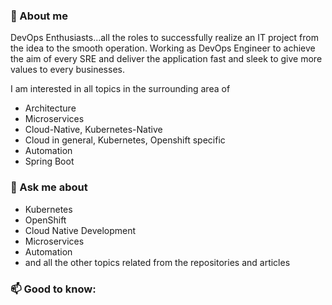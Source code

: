 
<!--
**haf-tech/haf-tech** is a ✨ _special_ ✨ repository because its `README.md` (this file) appears on your GitHub profile.

Here are some ideas to get you started:

- 🔭 I’m currently working on ...
- 🌱 I’m currently learning ...
- 👯 I’m looking to collaborate on ...
- 🤔 I’m looking for help with ...
- 💬 Ask me about ...
- 📫 How to reach me: ...
- 😄 Pronouns: ...
- ⚡ Fun fact: ...
-->

### 👋 About me

DevOps Enthusiasts...all the roles to successfully realize an IT project from the idea to the smooth operation.
Working as DevOps Engineer to achieve the aim of every SRE and deliver the application fast and sleek to give more values to every businesses.

I am interested in all topics in the surrounding area of

* Architecture
* Microservices
* Cloud-Native, Kubernetes-Native
* Cloud in general, Kubernetes, Openshift specific
* Automation
* Spring Boot

### 💬 Ask me about
* Kubernetes
* OpenShift
* Cloud Native Development
* Microservices
* Automation
* and all the other topics related from the repositories and articles

### 📫 Good to know:

